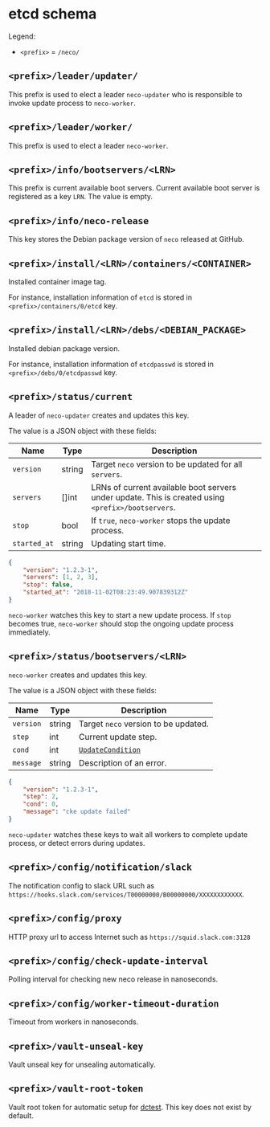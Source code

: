 etcd schema
===========

Legend:
* `<prefix>` = `/neco/`

## `<prefix>/leader/updater/`

This prefix is used to elect a leader `neco-updater` who is responsible to invoke
update process to `neco-worker`.

## `<prefix>/leader/worker/`

This prefix is used to elect a leader `neco-worker`.

## `<prefix>/info/bootservers/<LRN>`

This prefix is current available boot servers. Current available boot server is
registered as a key `LRN`.  The value is empty.

## `<prefix>/info/neco-release`

This key stores the Debian package version of `neco` released at GitHub.

## `<prefix>/install/<LRN>/containers/<CONTAINER>`

Installed container image tag.

For instance, installation information of `etcd` is stored in
`<prefix>/containers/0/etcd` key.

## `<prefix>/install/<LRN>/debs/<DEBIAN_PACKAGE>`

Installed debian package version.

For instance, installation information of `etcdpasswd` is stored in
`<prefix>/debs/0/etcdpasswd` key.

## `<prefix>/status/current`

A leader of `neco-updater` creates and updates this key.

The value is a JSON object with these fields:

Name         | Type   | Description
----         | ----   | -----------
`version`    | string | Target `neco` version to be updated for all `servers`.
`servers`    | []int  | LRNs of current available boot servers under update. This is created using `<prefix>/bootservers`.
`stop`       | bool   | If `true`, `neco-worker` stops the update process.
`started_at` | string | Updating start time.

```json
{
    "version": "1.2.3-1",
    "servers": [1, 2, 3],
    "stop": false,
    "started_at": "2018-11-02T08:23:49.907839312Z"
}
```

`neco-worker` watches this key to start a new update process.
If `stop` becomes true, `neco-worker` should stop the ongoing update process immediately.

## `<prefix>/status/bootservers/<LRN>`

`neco-worker` creates and updates this key.

The value is a JSON object with these fields:

Name      | Type   | Description
----      | ----   | -----------
`version` | string | Target `neco` version to be updated.
`step`    | int    | Current update step.
`cond`    | int    | [`UpdateCondition`](https://godoc.org/github.com/cybozu-go/neco#UpdateCondition)
`message` | string | Description of an error.

```json
{
    "version": "1.2.3-1",
    "step": 2,
    "cond": 0,
    "message": "cke update failed"
}
```

`neco-updater` watches these keys to wait all workers to complete update process,
or detect errors during updates.

## `<prefix>/config/notification/slack`

The notification config to slack URL such as `https://hooks.slack.com/services/T00000000/B00000000/XXXXXXXXXXXX`.

## `<prefix>/config/proxy`

HTTP proxy url to access Internet such as `https://squid.slack.com:3128`

## `<prefix>/config/check-update-interval`

Polling interval for checking new neco release in nanoseconds.

## `<prefix>/config/worker-timeout-duration`

Timeout from workers in nanoseconds.

## `<prefix>/vault-unseal-key`

Vault unseal key for unsealing automatically.

## `<prefix>/vault-root-token`

Vault root token for automatic setup for [dctest](../dctest/).
This key does not exist by default.
